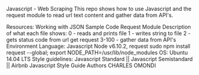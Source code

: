 Javascript - Web Scraping
This repo shows how to use Javascript and the request module to read url text content and gather data from API's.

Resources:
Working with JSON
Sample Code
Request Module
Description of what each file shows:
0 - reads and prints file
1 - writes string to file
2 - gets status code from url get request
3-100 - gather data from API's
Environment
Language: Javascript Node v6.10.2, request sudo npm install request --global; export NODE_PATH=/usr/lib/node_modules
OS: Ubuntu 14.04 LTS
Style guidelines: Javascript Standard || Javascript Semistandard || Airbnb Javascript Style Guide
Authors
CHARLES OMONDI
